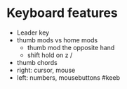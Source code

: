 # Keyboard features

- Leader key
- thumb mods vs home mods
	- thumb mod the opposite hand
	- shift hold  on z / 
- thumb chords
- right: cursor, mouse
- left: numbers, mousebuttons
#keeb